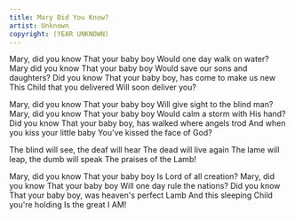```yaml
---
title: Mary Did You Know?
artist: Unknown
copyright: (YEAR UNKNOWN)
---
```


Mary, did you know
That your baby boy
Would one day walk on water?
Mary did you know
That your baby boy
Would save our sons and daughters?
Did you know
That your baby boy, has come to make us new
This Child that you delivered
Will soon deliver you?

Mary, did you know
That your baby boy
Will give sight to the blind man?
Mary, did you know
That your baby boy
Would calm a storm with His hand?
Did you know
That your baby boy, has walked where angels trod
And when you kiss your little baby
You've kissed the face of God?

The blind will see, the deaf will hear
The dead will live again
The lame will leap, the dumb will speak
The praises of the Lamb!

Mary, did you know
That your baby boy
Is Lord of all creation?
Mary, did you know
That your baby boy
Will one day rule the nations?
Did you know
That your baby boy, was heaven's perfect Lamb
And this sleeping Child you're holding
Is the great I AM!